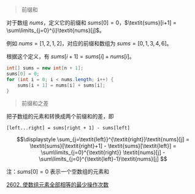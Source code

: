 > 前缀和

对于数组 $\textit{nums}$，定义它的前缀和 $\textit{sums}[0]=0$，$\textit{sums}[i+1] = \sum\limits_{j=0}^{i}\textit{nums}[j]$。

例如 $\textit{nums}=[1,2,1,2]$，对应的前缀和数组为 $sums=[0,1,3,4,6]$。

根据这个定义，有 $sums[i+1]=sums[i]+\textit{nums}[i]$。

```java
int[] sums = new int[n + 1];
sums[0] = 0;
for (int i = 0; i < nums.length; i++) {
    sums[i + 1] = nums[i] + sums[i];
}
```

> 前缀和之差

把子数组的元素和转换成两个前缀和的差，即

`[left...right] = sums[right + 1] - sums[left]`

$$\displaystyle \sum_{j=\textit{left}}^{\textit{right}}\textit{nums}[j] = \textit{sums}[\textit{right}+1] - \textit{sums}[\textit{left}] = \sum\limits_{j=0}^{\textit{right}} \textit{nums}[j] - \sum\limits_{j=0}^{\textit{left}-1}\textit{nums}[j] $$

注：$sums[0]=0$ 表示一个空数组的元素和


[2602. 使数组元素全部相等的最少操作次数](../leetcode/2602.%20使数组元素全部相等的最少操作次数.md)